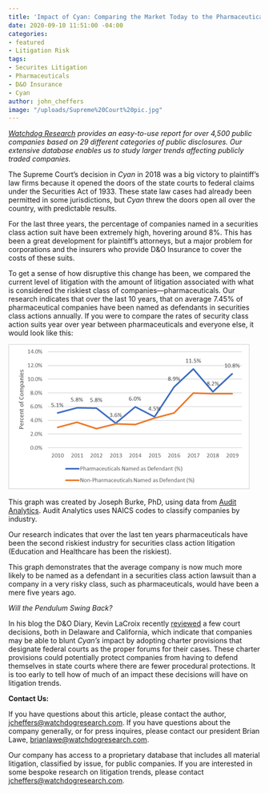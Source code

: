 ```yaml
---
title: 'Impact of Cyan: Comparing the Market Today to the Pharmaceuticals of Yesteryear'
date: 2020-09-10 11:51:00 -04:00
categories:
- featured
- Litigation Risk
tags:
- Securites Litigation
- Pharmaceuticals
- D&O Insurance
- Cyan
author: john_cheffers
image: "/uploads/Supreme%20Court%20pic.jpg"
---
```


*[Watchdog Research](https://www.watchdogresearch.com/) provides an easy-to-use report for over 4,500 public companies based on 29 different categories of public disclosures. Our extensive database enables us to study larger trends affecting publicly traded companies.*

The Supreme Court’s decision in *Cyan* in 2018 was a big victory to plaintiff’s law firms because it opened the doors of the state courts to federal claims under the Securities Act of 1933. These state law cases had already been permitted in some jurisdictions, but *Cyan* threw the doors open all over the country, with predictable results.

For the last three years, the percentage of companies named in a securities class action suit have been extremely high, hovering around 8%. This has been a great development for plaintiff’s attorneys, but a major problem for corporations and the insurers who provide D&O Insurance to cover the costs of these suits.

To get a sense of how disruptive this change has been, we compared the current level of litigation with the amount of litigation associated with what is considered the riskiest class of companies—pharmaceuticals. Our research indicates that over the last 10 years, that on average 7.45% of pharmaceutical companies have been named as defendants in securities class actions annually. If you were to compare the rates of security class action suits year over year between pharmaceuticals and everyone else, it would look like this:

![Pharma v nonPharma.png](/uploads/Pharma%20v%20nonPharma.png)

This graph was created by Joseph Burke, PhD, using data from [Audit Analytics](https://www.auditanalytics.com/). Audit Analytics uses NAICS codes to classify companies by industry.

Our research indicates that over the last ten years pharmaceuticals have been the second riskiest industry for securities class action litigation (Education and Healthcare has been the riskiest).

This graph demonstrates that the average company is now much more likely to be named as a defendant in a securities class action lawsuit than a company in a very risky class, such as pharmaceuticals, would have been a mere five years ago.

*Will the Pendulum Swing Back?*

In his blog the D&O Diary, Kevin LaCroix recently [reviewed](https://www.dandodiary.com/2020/09/articles/director-and-officer-liability/what-to-watch-in-the-world-of-do-3/) a few court decisions, both in Delaware and California, which indicate that companies may be able to blunt *Cyan’s* impact by adopting charter provisions that designate federal courts as the proper forums for their cases. These charter provisions could potentially protect companies from having to defend themselves in state courts where there are fewer procedural protections. It is too early to tell how of much of an impact these decisions will have on litigation trends.

**Contact Us:**

If you have questions about this article, please contact the author, [jcheffers@watchdogresearch.com](mailto:jcheffers@watchdogresearch.com).  If you have questions about the company generally, or for press inquires, please contact our president Brian Lawe, brianlawe@watchdogresearch.com.

Our company has access to a proprietary database that includes all material litigation, classified by issue, for public companies. If you are interested in some bespoke research on litigation trends, please contact [jcheffers@watchdogresearch.com](mailto:jcheffers@watchdogresearch.com).